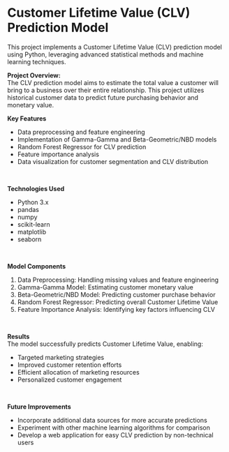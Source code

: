 # Customer Lifetime Value (CLV) Prediction Model
This project implements a Customer Lifetime Value (CLV) prediction model using Python, leveraging advanced statistical methods and machine learning techniques.
<br/>

**Project Overview:**
<br/>
The CLV prediction model aims to estimate the total value a customer will bring to a business over their entire relationship. This project utilizes historical customer data to predict future purchasing behavior and monetary value.
<br/>

**Key Features**
<br/>
- Data preprocessing and feature engineering
- Implementation of Gamma-Gamma and Beta-Geometric/NBD models
- Random Forest Regressor for CLV prediction
- Feature importance analysis
- Data visualization for customer segmentation and CLV distribution
<br/>

**Technologies Used**
<br/>
- Python 3.x
- pandas
- numpy
- scikit-learn
- matplotlib
- seaborn
<br/>

**Model Components**
<br/>
1. Data Preprocessing: Handling missing values and feature engineering
2. Gamma-Gamma Model: Estimating customer monetary value
3. Beta-Geometric/NBD Model: Predicting customer purchase behavior
4. Random Forest Regressor: Predicting overall Customer Lifetime Value
5. Feature Importance Analysis: Identifying key factors influencing CLV
<br/>

**Results**
<br/>
The model successfully predicts Customer Lifetime Value, enabling:
<br/>
- Targeted marketing strategies
- Improved customer retention efforts
- Efficient allocation of marketing resources
- Personalized customer engagement
<br/>

**Future Improvements**
<br/>
- Incorporate additional data sources for more accurate predictions
- Experiment with other machine learning algorithms for comparison
- Develop a web application for easy CLV prediction by non-technical users
  
